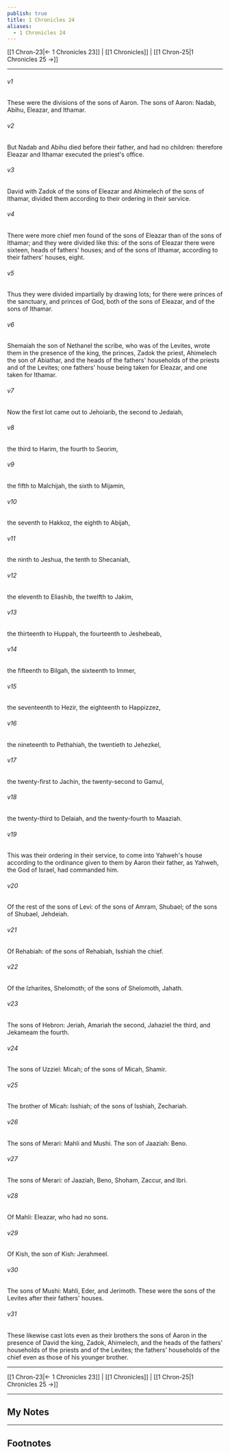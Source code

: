 ```yaml
---
publish: true
title: 1 Chronicles 24
aliases:
  - 1 Chronicles 24
---
```


[[1 Chron-23|← 1 Chronicles 23]] | [[1 Chronicles]] | [[1 Chron-25|1 Chronicles 25 →]]
***



###### v1 
These were the divisions of the sons of Aaron. The sons of Aaron: Nadab, Abihu, Eleazar, and Ithamar. 

###### v2 
But Nadab and Abihu died before their father, and had no children: therefore Eleazar and Ithamar executed the priest's office. 

###### v3 
David with Zadok of the sons of Eleazar and Ahimelech of the sons of Ithamar, divided them according to their ordering in their service. 

###### v4 
There were more chief men found of the sons of Eleazar than of the sons of Ithamar; and they were divided like this: of the sons of Eleazar there were sixteen, heads of fathers' houses; and of the sons of Ithamar, according to their fathers' houses, eight. 

###### v5 
Thus they were divided impartially by drawing lots; for there were princes of the sanctuary, and princes of God, both of the sons of Eleazar, and of the sons of Ithamar. 

###### v6 
Shemaiah the son of Nethanel the scribe, who was of the Levites, wrote them in the presence of the king, the princes, Zadok the priest, Ahimelech the son of Abiathar, and the heads of the fathers' households of the priests and of the Levites; one fathers' house being taken for Eleazar, and one taken for Ithamar. 

###### v7 
Now the first lot came out to Jehoiarib, the second to Jedaiah, 

###### v8 
the third to Harim, the fourth to Seorim, 

###### v9 
the fifth to Malchijah, the sixth to Mijamin, 

###### v10 
the seventh to Hakkoz, the eighth to Abijah, 

###### v11 
the ninth to Jeshua, the tenth to Shecaniah, 

###### v12 
the eleventh to Eliashib, the twelfth to Jakim, 

###### v13 
the thirteenth to Huppah, the fourteenth to Jeshebeab, 

###### v14 
the fifteenth to Bilgah, the sixteenth to Immer, 

###### v15 
the seventeenth to Hezir, the eighteenth to Happizzez, 

###### v16 
the nineteenth to Pethahiah, the twentieth to Jehezkel, 

###### v17 
the twenty-first to Jachin, the twenty-second to Gamul, 

###### v18 
the twenty-third to Delaiah, and the twenty-fourth to Maaziah. 

###### v19 
This was their ordering in their service, to come into Yahweh's house according to the ordinance given to them by Aaron their father, as Yahweh, the God of Israel, had commanded him. 

###### v20 
Of the rest of the sons of Levi: of the sons of Amram, Shubael; of the sons of Shubael, Jehdeiah. 

###### v21 
Of Rehabiah: of the sons of Rehabiah, Isshiah the chief. 

###### v22 
Of the Izharites, Shelomoth; of the sons of Shelomoth, Jahath. 

###### v23 
The sons of Hebron: Jeriah, Amariah the second, Jahaziel the third, and Jekameam the fourth. 

###### v24 
The sons of Uzziel: Micah; of the sons of Micah, Shamir. 

###### v25 
The brother of Micah: Isshiah; of the sons of Isshiah, Zechariah. 

###### v26 
The sons of Merari: Mahli and Mushi. The son of Jaaziah: Beno. 

###### v27 
The sons of Merari: of Jaaziah, Beno, Shoham, Zaccur, and Ibri. 

###### v28 
Of Mahli: Eleazar, who had no sons. 

###### v29 
Of Kish, the son of Kish: Jerahmeel. 

###### v30 
The sons of Mushi: Mahli, Eder, and Jerimoth. These were the sons of the Levites after their fathers' houses. 

###### v31 
These likewise cast lots even as their brothers the sons of Aaron in the presence of David the king, Zadok, Ahimelech, and the heads of the fathers' households of the priests and of the Levites; the fathers' households of the chief even as those of his younger brother.

***
[[1 Chron-23|← 1 Chronicles 23]] | [[1 Chronicles]] | [[1 Chron-25|1 Chronicles 25 →]]

---
## My Notes

---
## Footnotes